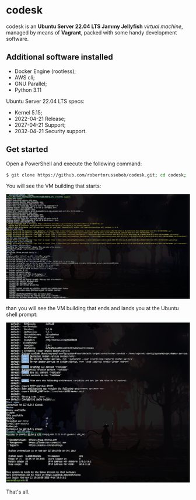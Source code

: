 # codesk

codesk is an **Ubuntu Server 22.04 LTS Jammy Jellyfish** _virtual machine_, managed by means of **Vagrant**, packed with some handy development software. 


## Additional software installed

- Docker Engine (rootless);
- AWS cli;
- GNU Parallel;
- Python 3.11


Ubuntu Server 22.04 LTS specs:
- Kernel 5.15;
- 2022-04-21 Release;
- 2027-04-21 Support;
- 2032-04-21 Security support.

## Get started

Open a PowerShell and execute the following command:
```bash
$ git clone https://github.com/robertorussobob/codesk.git; cd codesk; ./up.ps1
```

You will see the VM building that starts:

![](./codesk1.png)

than you will see the VM building that ends and lands you at the Ubuntu shell prompt:

![](./codesk2.png)

That's all.

